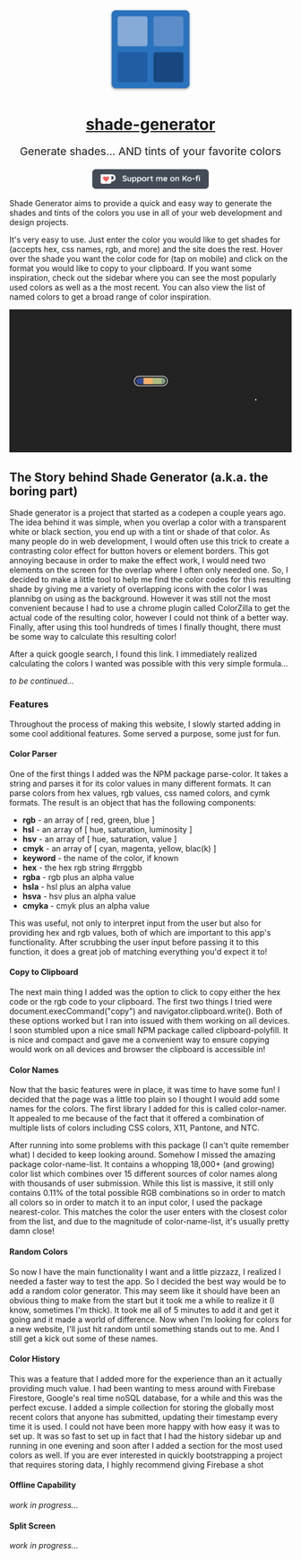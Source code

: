 <p align="center" style="color: #343a40">
  <a href="https://slicemap.com" target="_blank"><img src="./public/icons/android-chrome-192x192.png" alt="shade generator logo" height="150"></a>
  <h1 align="center"><a href="https://www.shadegenerator.com" target="_blank">shade-generator</a></h1>
</p>
<p align="center" style="font-size: 1.2rem;">Generate shades... AND tints of your favorite colors</p>
<p align="center"><a href="https://ko-fi.com/D1D513LDD" target="_blank"><img src="./github/ko-fi.png" alt="Support me on Ko-fi" height="35"></a></p>

Shade Generator aims to provide a quick and easy way to generate the shades and tints of the colors you use in all of your web development and design projects.

It's very easy to use.  Just enter the color you would like to get shades for (accepts hex, css names, rgb, and more) and the site does the rest.  Hover over the shade you want the color code for (tap on mobile) and click on the format you would like to copy to your clipboard.  If you want some inspiration, check out the sidebar where you can see the most popularly used colors as well as a the most recent.  You can also view the list of named colors to get a broad range of color inspiration.

![](github/demo_small.gif)

## The Story behind Shade Generator (a.k.a. the boring part)
Shade generator is a project that started as a codepen a couple years ago. The idea behind it was simple, when you overlap a color with a transparent white or black section, you end up with a tint or shade of that color. As many people do in web development, I would often use this trick to create a contrasting color effect for button hovers or element borders. This got annoying because in order to make the effect work, I would need two elements on the screen for the overlap where I often only needed one. So, I decided to make a little tool to help me find the color codes for this resulting shade by giving me a variety of overlapping icons with the color I was plannibg on using as the background. However it was still not the most convenient because I had to use a chrome plugin called ColorZilla to get the actual code of the resulting color, however I could not think of a better way. Finally, after using this tool hundreds of times I finally thought, there must be some way to calculate this resulting color!

After a quick google search, I found this link. I immediately realized calculating the colors I wanted was possible with this very simple formula...

*to be continued...*

### Features

Throughout the process of making this website, I slowly started adding in some cool additional features. Some served a purpose, some just for fun.

#### Color Parser

One of the first things I added was the NPM package parse-color. It takes a string and parses it for its color values in many different formats. It can parse colors from hex values, rgb values, css named colors, and cymk formats. The result is an object that has the following components:

* **rgb** - an array of [ red, green, blue ]
* **hsl** - an array of [ hue, saturation, luminosity ]
* **hsv** - an array of [ hue, saturation, value ]
* **cmyk** - an array of [ cyan, magenta, yellow, blac(k) ]
* **keyword** - the name of the color, if known
* **hex** - the hex rgb string #rrggbb
* **rgba** - rgb plus an alpha value
* **hsla** - hsl plus an alpha value
* **hsva** - hsv plus an alpha value
* **cmyka** - cmyk plus an alpha value

This was useful, not only to interpret input from the user but also for providing hex and rgb values, both of which are important to this app's functionality. After scrubbing the user input before passing it to this function, it does a great job of matching everything you'd expect it to!

#### Copy to Clipboard

The next main thing I added was the option to click to copy either the hex code or the rgb code to your clipboard. The first two things I tried were document.execCommand("copy") and navigator.clipboard.write(). Both of these options worked but I ran into issued with them working on all devices. I soon stumbled upon a nice small NPM package called clipboard-polyfill. It is nice and compact and gave me a convenient way to ensure copying would work on all devices and browser the clipboard is accessible in!

#### Color Names
Now that the basic features were in place, it was time to have some fun! I decided that the page was a little too plain so I thought I would add some names for the colors. The first library I added for this is called color-namer. It appealed to me because of the fact that it offered a combination of multiple lists of colors including CSS colors, X11, Pantone, and NTC.

After running into some problems with this package (I can't quite remember what) I decided to keep looking around. Somehow I missed the amazing package color-name-list. It contains a whopping 18,000+ (and growing) color list which combines over 15 different sources of color names along with thousands of user submission. While this list is massive, it still only contains 0.11% of the total possible RGB combinations so in order to match all colors so in order to match it to an input color, I used the package nearest-color. This matches the color the user enters with the closest color from the list, and due to the magnitude of color-name-list, it's usually pretty damn close!

#### Random Colors

So now I have the main functionality I want and a little pizzazz, I realized I needed a faster way to test the app. So I decided the best way would be to add a random color generator. This may seem like it should have been an obvious thing to make from the start but it took me a while to realize it (I know, sometimes I'm thick). It took me all of 5 minutes to add it and get it going and it made a world of difference. Now when I'm looking for colors for a new website, I'll just hit random until something stands out to me. And I still get a kick out some of these names.

#### Color History
This was a feature that I added more for the experience than an it actually providing much value. I had been wanting to mess around with Firebase Firestore, Google's real time noSQL database, for a while and this was the perfect excuse. I added a simple collection for storing the globally most recent colors that anyone has submitted, updating their timestamp every time it is used. I could not have been more happy with how easy it was to set up. It was so fast to set up in fact that I had the history sidebar up and running in one evening and soon after I added a section for the most used colors as well. If you are ever interested in quickly bootstrapping a project that requires storing data, I highly recommend giving Firebase a shot

#### Offline Capability
*work in progress...*

#### Split Screen
*work in progress...*
